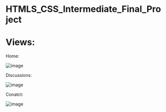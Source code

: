 # HTMLS_CSS_Intermediate_Final_Project

# Views:

Home:

![image](https://user-images.githubusercontent.com/99292588/166401060-75d5de36-976b-4147-b48c-7fd9f1c60632.png)


Discussions:


![image](https://user-images.githubusercontent.com/99292588/166401092-2b8ec3b9-c224-466c-8c46-d3c71471e058.png)



Conatct:

![image](https://user-images.githubusercontent.com/99292588/166401104-12079616-1599-4b28-a022-d18b9d2ed342.png)
